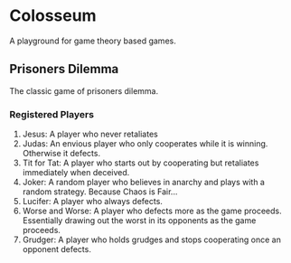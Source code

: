 # Colosseum

A playground for game theory based games.

## Prisoners Dilemma

The classic game of prisoners dilemma.

### Registered Players
1. Jesus: A player who never retaliates
2. Judas: An envious player who only cooperates while it is winning. Otherwise it defects.
3. Tit for Tat: A player who starts out by cooperating but retaliates immediately when deceived.
4. Joker: A random player who believes in anarchy and plays with a random strategy. Because Chaos is Fair...
5. Lucifer: A player who always defects.
6. Worse and Worse: A player who defects more as the game proceeds. Essentially drawing out the worst in its opponents as the game proceeds.
7. Grudger: A player who holds grudges and stops cooperating once an opponent defects.